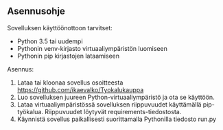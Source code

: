 ﻿## Asennusohje

Sovelluksen käyttöönottoon tarvitset:
- Python 3.5 tai uudempi
- Pythonin venv-kirjasto virtuaaliympäristön luomiseen
- Pythonin pip kirjastojen lataamiseen

Asennus:
1. Lataa tai kloonaa sovellus osoitteesta <https://github.com/ikaevalko/Tyokalukauppa>
2. Luo sovelluksen juureen Python-virtuaaliympäristö ja ota se käyttöön.
3. Lataa virtuaaliympäristössä sovelluksen riippuvuudet käyttämällä pip-työkalua. Riippuvuudet löytyvät requirements-tiedostosta.
4. Käynnistä sovellus paikallisesti suorittamalla Pythonilla tiedosto <span>run</span>.py